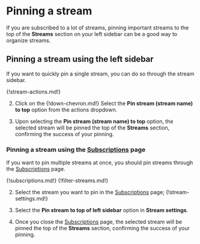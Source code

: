 # Pinning a stream

If you are subscribed to a lot of streams, pinning important streams to the top
of the **Streams** section on your left sidebar can be a good way to organize
streams.

## Pinning a stream using the left sidebar

If you want to quickly pin a single stream, you can do so through the stream sidebar.

{!stream-actions.md!}

2. Click on the {!down-chevron.md!} Select the **Pin stream (stream name) to top**
option from the actions dropdown.

3. Upon selecting the **Pin stream (stream name) to top** option, the selected
stream will be pinned the top of the **Streams** section, confirming the success
of your pinning.

### Pinning a stream using the [Subscriptions](/#subscriptions) page

If you want to pin multiple streams at once, you should pin streams through the [Subscriptions](/#subscriptions) page.

{!subscriptions.md!}
{!filter-streams.md!}

2. Select the stream you want to pin in the [Subscriptions](/#subscriptions) page; {!stream-settings.md!}

3. Select the **Pin stream to top of left sidebar** option in **Stream settings**.

4. Once you close the [Subscriptions](/#subscriptions) page, the selected stream
will be pinned the top of the **Streams** section, confirming the success of
your pinning.
